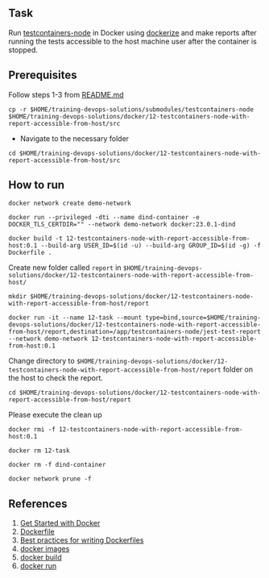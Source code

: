## Task

Run [testcontainers-node](https://github.com/testcontainers/testcontainers-node) in Docker using [dockerize](https://github.com/powerman/dockerize) and make reports after running the tests accessible to the host machine user after the container is stopped.

## Prerequisites

Follow steps 1-3 from [README.md](../../../README.md)

```
cp -r $HOME/training-devops-solutions/submodules/testcontainers-node $HOME/training-devops-solutions/docker/12-testcontainers-node-with-report-accessible-from-host/src
```

- Navigate to the necessary folder

```
cd $HOME/training-devops-solutions/docker/12-testcontainers-node-with-report-accessible-from-host/src
```

## How to run

```
docker network create demo-network
```

```
docker run --privileged -dti --name dind-container -e DOCKER_TLS_CERTDIR="" --network demo-network docker:23.0.1-dind
```


```
docker build -t 12-testcontainers-node-with-report-accessible-from-host:0.1 --build-arg USER_ID=$(id -u) --build-arg GROUP_ID=$(id -g) -f Dockerfile .
```

Create new folder called `report` in `$HOME/training-devops-solutions/docker/12-testcontainers-node-with-report-accessible-from-host/`
```
mkdir $HOME/training-devops-solutions/docker/12-testcontainers-node-with-report-accessible-from-host/report
```

```
docker run -it --name 12-task --mount type=bind,source=$HOME/training-devops-solutions/docker/12-testcontainers-node-with-report-accessible-from-host/report,destination=/app/testcontainers-node/jest-test-report --network demo-network 12-testcontainers-node-with-report-accessible-from-host:0.1
```

Change directory to `$HOME/training-devops-solutions/docker/12-testcontainers-node-with-report-accessible-from-host/report` folder on the host to check the report.

```
cd $HOME/training-devops-solutions/docker/12-testcontainers-node-with-report-accessible-from-host/report
```

Please execute the clean up
```
docker rmi -f 12-testcontainers-node-with-report-accessible-from-host:0.1

docker rm 12-task

docker rm -f dind-container

docker network prune -f
```

## References

1.  [Get Started with Docker](https://www.docker.com/get-started/)
2.  [Dockerfile](https://docs.docker.com/engine/reference/builder/#:~:text=A%20Dockerfile%20is%20a%20text,can%20use%20in%20a%20Dockerfile%20.)
3.  [Best practices for writing Dockerfiles](https://docs.docker.com/develop/develop-images/dockerfile_best-practices/)
4.  [docker images](https://docs.docker.com/engine/reference/commandline/images/)
5.  [docker build](https://docs.docker.com/engine/reference/commandline/build/)
6.  [docker run](https://docs.docker.com/engine/reference/commandline/run/)
